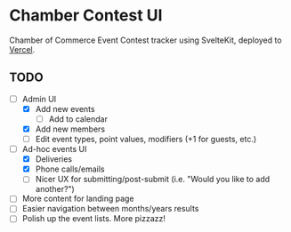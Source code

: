 # Chamber Contest UI

Chamber of Commerce Event Contest tracker using SvelteKit, deployed to [Vercel](https://vercel.com).

## TODO

- [ ] Admin UI
  - [x] Add new events
    - [ ] Add to calendar
  - [x] Add new members
  - [ ] Edit event types, point values, modifiers (+1 for guests, etc.)
- [ ] Ad-hoc events UI
  - [x] Deliveries
  - [x] Phone calls/emails
  - [ ] Nicer UX for submitting/post-submit (i.e. "Would you like to add another?")
- [ ] More content for landing page
- [ ] Easier navigation between months/years results
- [ ] Polish up the event lists. More pizzazz!
